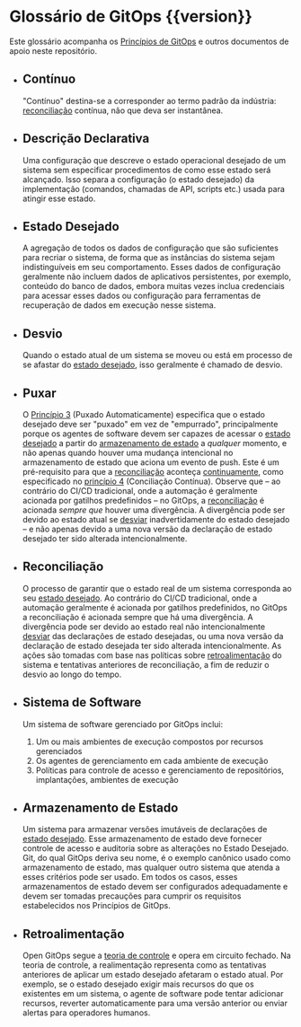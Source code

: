 # Glossário de GitOps {{version}}

Este glossário acompanha os [Princípios de GitOps](./PRINCIPLES_pt.md) e outros documentos de apoio neste repositório.

- ## Contínuo

    "Contínuo" destina-se a corresponder ao termo padrão da indústria: [reconciliação](#reconciliação) contínua, não que deva ser instantânea.

- ## Descrição Declarativa

    Uma configuração que descreve o estado operacional desejado de um sistema sem especificar procedimentos de como esse estado será alcançado. Isso separa a configuração (o estado desejado) da implementação (comandos, chamadas de API, scripts etc.) usada para atingir esse estado.

- ## Estado Desejado

    A agregação de todos os dados de configuração que são suficientes para recriar o sistema, de forma que as instâncias do sistema sejam indistinguíveis em seu comportamento.
    Esses dados de configuração geralmente não incluem dados de aplicativos persistentes, por exemplo, conteúdo do banco de dados, embora muitas vezes inclua credenciais para acessar esses dados ou configuração para ferramentas de recuperação de dados em execução nesse sistema.

- ## Desvio

    Quando o estado atual de um sistema se moveu ou está em processo de se afastar do [estado desejado](#estado-desejado), isso geralmente é chamado de desvio.

- ## Puxar    

    O [Princípio 3](./PRINCIPLES_pt.md) (Puxado Automaticamente) especifica que o estado desejado deve ser "puxado" em vez de "empurrado", principalmente porque os agentes de software devem ser capazes de acessar o [estado desejado](#estado-desejado) a partir do [armazenamento de estado](#armazenamento-de-estado) a _qualquer_ momento, e não apenas quando houver uma mudança intencional no armazenamento de estado que aciona um evento de push. 
    Este é um pré-requisito para que a [reconciliação](#reconciliação) aconteça [continuamente](#contínuo), como especificado no [princípio 4](./PRINCIPLES_pt.md) (Conciliação Contínua). 
    Observe que – ao contrário do CI/CD tradicional, onde a automação é geralmente acionada por gatilhos predefinidos – no GitOps, a [reconciliação](#reconciliação) é acionada _sempre que_ houver uma divergência. 
    A divergência pode ser devido ao estado atual se [desviar](#desvio) inadvertidamente do estado desejado – e não apenas devido a uma nova versão da declaração de estado desejado ter sido alterada intencionalmente.

- ## Reconciliação

    O processo de garantir que o estado real de um sistema corresponda ao seu [estado desejado](#estado-desejado).
    Ao contrário do CI/CD tradicional, onde a automação geralmente é acionada por gatilhos predefinidos, no GitOps a reconciliação é acionada sempre que há uma divergência. A divergência pode ser devido ao estado real não intencionalmente [desviar](#desvio) das declarações de estado desejadas, ou uma nova versão da declaração de estado desejada ter sido alterada intencionalmente.
    As ações são tomadas com base nas políticas sobre [retroalimentação](#retroalimentação) do sistema e tentativas anteriores de reconciliação, a fim de reduzir o desvio ao longo do tempo.

- ## Sistema de Software

    Um sistema de software gerenciado por GitOps inclui:

     1. Um ou mais ambientes de execução compostos por recursos gerenciados
     1. Os agentes de gerenciamento em cada ambiente de execução
     1. Políticas para controle de acesso e gerenciamento de repositórios, implantações, ambientes de execução

- ## Armazenamento de Estado

    Um sistema para armazenar versões imutáveis de declarações de [estado desejado](#estado-desejado).
    Esse armazenamento de estado deve fornecer controle de acesso e auditoria sobre as alterações no Estado Desejado.
    Git, do qual GitOps deriva seu nome, é o exemplo canônico usado como armazenamento de estado, mas qualquer outro sistema que atenda a esses critérios pode ser usado.
    Em todos os casos, esses armazenamentos de estado devem ser configurados adequadamente e devem ser tomadas precauções para cumprir os requisitos estabelecidos nos Princípios de GitOps.

- ## Retroalimentação

    Open GitOps segue a [teoria de controle](https://pt.wikipedia.org/wiki/Teoria_de_controle) e opera em circuito fechado. Na teoria de controle, a realimentação representa como as tentativas anteriores de aplicar um estado desejado afetaram o estado atual. Por exemplo, se o estado desejado exigir mais recursos do que os existentes em um sistema, o agente de software pode tentar adicionar recursos, reverter automaticamente para uma versão anterior ou enviar alertas para operadores humanos.